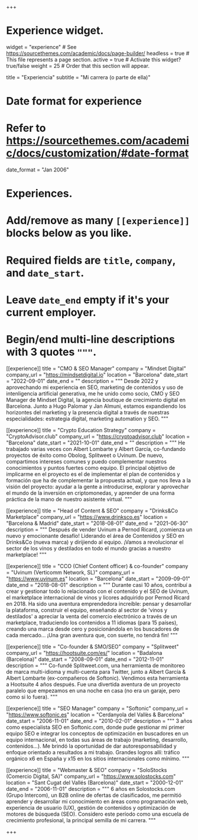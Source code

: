 +++
# Experience widget.
widget = "experience"  # See https://sourcethemes.com/academic/docs/page-builder/
headless = true  # This file represents a page section.
active = true  # Activate this widget? true/false
weight = 25  # Order that this section will appear.

title = "Experiencia"
subtitle = "Mi carrera (o parte de ella)"

# Date format for experience
#   Refer to https://sourcethemes.com/academic/docs/customization/#date-format
date_format = "Jan 2006"

# Experiences.
#   Add/remove as many `[[experience]]` blocks below as you like.
#   Required fields are `title`, `company`, and `date_start`.
#   Leave `date_end` empty if it's your current employer.
#   Begin/end multi-line descriptions with 3 quotes `"""`.
[[experience]]
  title = "CMO & SEO Manager"
  company = "Mindset Digital"
  company_url = "https://mindsetdigital.io"
  location = "Barcelona"
  date_start = "2022-09-01"
  date_end = ""
  description = """
  Desde 2022 y aprovechando mi experiencia en SEO, marketing de contenidos y uso de intenligencia artificial generativa, me he unido como socio, CMO y SEO Manager de Mindset Digital, la agencia boutique de crecimiento digital en Barcelona. Junto a Hugo Palomar y Jan Almuni, estamos expandiendo los horizontes del marketing y la presencia digital a través de nuestras especialidades: estrategia digital, marketing automation y SEO.
  """

[[experience]]
  title = "Crypto Education Strategy"
  company = "CryptoAdvisor.club"
  company_url = "https://cryptoadvisor.club"
  location = "Barcelona"
  date_start = "2021-10-01"
  date_end = ""
  description = """
  He trabajado varias veces con Albert Lombarte y Albert García, co-fundando proyectos de éxito como Obolog, Splitweet o Uvinum. De nuevo, compartimos intereses comunes y puedo complementar nuestros conocimientos y puntos fuertes como equipo. El principal objetivo de implicarme en el proyecto es el de implementar el plan de contenidos y formación que ha de complementar la propuesta actual, y que nos lleva a la visión del proyecto: ayudar a la gente a introducirse, explorar y aprovechar el mundo de la inversión en criptomonedas, y aprender de una forma práctica de la mano de nuestro asistente virtual.
  """

[[experience]]
  title = "Head of Content & SEO"
  company = "Drinks&Co Marketplace"
  company_url = "https://www.drinksco.es"
  location = "Barcelona & Madrid"
  date_start = "2018-08-01"
  date_end = "2021-06-30"
  description = """
  Después de vender Uvinum a Pernod Ricard, ¡comienza un nuevo y emocionante desafío! Liderando el área de Contenidos y SEO en Drinks&Co (nueva marca) y dirijiendo al equipo. ¡Vamos a revolucionar el sector de los vinos y destilados en todo el mundo gracias a nuestro marketplace!
  """

[[experience]]
  title = "CCO (Chief Content officer) & co-founder"
  company = "Uvinum (Verticomm Network, SL)"
  company_url = "https://www.uvinum.es"
  location = "Barcelona"
  date_start = "2009-09-01"
  date_end = "2018-08-01"
  description = """
  Durante casi 10 años, contribuí a crear y gestionar todo lo relacionado con el contenido y el SEO de Uvinum, el marketplace internacional de vinos y licores adquirido por Pernod Ricard en 2018. Ha sido una aventura emprendedora increíble: pensar y desarrollar la plataforma, construir el equipo, enseñando al sector de 'vinos y destilados' a apreciar la venta del comercio electrónico a través de un marketplace, traduciendo los contenidos a 11 idiomas (para 15 países), creando una marca desde cero y posicionándola en los buscadores de cada mercado... ¡Una gran aventura que, con suerte, no tendrá fin!
  """

[[experience]]
  title = "Co-founder & SMO/SEO"
  company = "Splitweet"
  company_url = "https://hootsuite.com/es/"
  location = "Badalona (Barcelona)"
  date_start = "2008-09-01"
  date_end = "2012-11-01"
  description = """
  Co-fundé Splitweet.com, una herramienta de monitoreo de marca multi-idioma y multi-cuenta para Twitter, junto a Albert García & Albert Lombarte (ex-compañeros de Softonic). Vendimos esta herramienta a Hootsuite 4 años después. Fue una divertida aventura de un proyecto paralelo que empezamos en una noche en casa (no era un garaje, pero como si lo fuera).
  """

[[experience]]
  title = "SEO Manager"
  company = "Softonic"
  company_url = "https://www.softonic.es"
  location = "Cerdanyola del Vallès & Barcelona"
  date_start = "2006-11-01"
  date_end = "2010-02-01"
  description = """
  3 años como especialista SEO en Softonic.com, donde pude gestionar mi primer equipo SEO e integrar los conceptos de optimización en buscadores en un equipo internacional, en todas sus áreas de trabajo (marketing, desarrollo, contenidos...). Me brindó la oportunidad de dar autoresponsabilidad y enfoque orientado a resultados a mi trabajo. Grandes logros allí: tráfico orgánico x6 en España y x15 en los sitios internacionales como mínimo.
  """

[[experience]]
  title = "Webmaster & SEO"
  company = "SoloStocks (Comercio Digital, SA)"
  company_url = "https://www.solostocks.com"
  location = "Sant Cugat del Vallés (Barcelona)"
  date_start = "2000-12-01"
  date_end = "2006-11-01"
  description = """
  6 años en Solostocks.com (Grupo Intercom), un B2B online de ofertas de clasificados, me permitió aprender y desarrollar mi conocimiento en áreas como programación web, experiencia de usuario (UX), gestión de contenidos y optimización de motores de búsqueda (SEO). Considero este período como una escuela de crecimiento profesional, la principal semilla de mi carrera.
  """

+++
